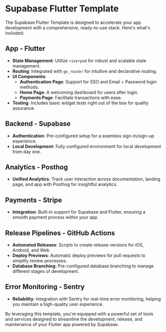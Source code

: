 # Supabase Flutter Template

The Supabase Flutter Template is designed to accelerate your app development with a comprehensive, ready-to-use stack. Here's what's included:

## App - Flutter

- **State Management**: Utilize `riverpod` for robust and scalable state management.
- **Routing**: Integrated with `go_router` for intuitive and declarative routing.
- **UI Components**:
  - **Authentication Page**: Support for SSO and Email + Password login methods.
  - **Home Page**: A welcoming dashboard for users after login.
  - **Payments Page**: Facilitate transactions with ease.
- **Testing**: Includes basic widget tests right out of the box for quality assurance.

## Backend - Supabase

- **Authentication**: Pre-configured setup for a seamless sign-in/sign-up experience.
- **Local Development**: Fully configured environment for local development from day one.

## Analytics - Posthog

- **Unified Analytics**: Track user interaction across documentation, landing page, and app with Posthog for insightful analytics.

## Payments - Stripe

- **Integration**: Built-in support for Supabase and Flutter, ensuring a smooth payment process within your app.

## Release Pipelines - GitHub Actions

- **Automated Releases**: Scripts to create release versions for iOS, Android, and Web.
- **Deploy Previews**: Automatic deploy previews for pull requests to simplify review processes.
- **Database Branching**: Pre-configured database branching to manage different stages of development.

## Error Monitoring - Sentry

- **Reliability**: Integration with Sentry for real-time error monitoring, helping you maintain a high-quality user experience.

By leveraging this template, you're equipped with a powerful set of tools and services designed to streamline the development, release, and maintenance of your Flutter app powered by Supabase.
